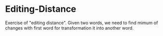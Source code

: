 # Editing-Distance
Exercise of "editing distance". Given two words, we need to find mimum of changes with first word for transformation it into another word.
